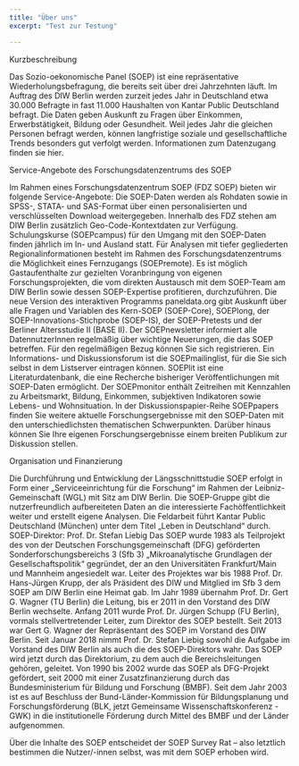 ```yaml
---
title: "Über uns"
excerpt: "Test zur Testung"

---
```

Kurzbeschreibung

Das Sozio-oekonomische Panel (SOEP) ist eine repräsentative Wiederholungsbefragung, die bereits seit über drei Jahrzehnten läuft. Im Auftrag des DIW Berlin werden zurzeit jedes Jahr in Deutschland etwa 30.000 Befragte in fast 11.000 Haushalten von Kantar Public Deutschland befragt. Die Daten geben Auskunft zu Fragen über Einkommen, Erwerbstätigkeit, Bildung oder Gesundheit. Weil jedes Jahr die gleichen Personen befragt werden, können langfristige soziale und gesellschaftliche Trends besonders gut verfolgt werden. Informationen zum Datenzugang finden sie hier.


Service-Angebote des Forschungsdatenzentrums des SOEP

Im Rahmen eines Forschungsdatenzentrum SOEP (FDZ SOEP) bieten wir folgende Service-Angebote:
Die SOEP-Daten werden als Rohdaten sowie in SPSS-, STATA- und SAS-Format über einen personalisierten und verschlüsselten Download weitergegeben. Innerhalb des FDZ stehen am DIW Berlin zusätzlich Geo-Code-Kontextdaten zur Verfügung. Schulungskurse (SOEPcampus) für den Umgang mit den SOEP-Daten finden jährlich im In- und Ausland statt.
Für Analysen mit tiefer gegliederten Regionalinformationen besteht im Rahmen des Forschungsdatenzentrums die Möglichkeit eines Fernzugangs (SOEPremote).
Es ist möglich Gastaufenthalte zur gezielten Voranbringung von eigenen Forschungsprojekten, die vom direkten Austausch mit dem SOEP-Team am DIW Berlin sowie dessen SOEP-Expertise profitieren, durchzuführen.
Die neue Version des interaktiven Programms  paneldata.org gibt Auskunft über alle Fragen und Variablen des Kern-SOEP (SOEP-Core), SOEPlong, der SOEP-Innovations-Stichprobe (SOEP-IS), der SOEP-Pretests und der Berliner Altersstudie II (BASE II).
Der SOEPnewsletter informiert alle DatennutzerInnen regelmäßig über wichtige Neuerungen, die das SOEP betreffen. Für den regelmäßigen Bezug können Sie sich registrieren.
Ein Informations- und Diskussionsforum ist die SOEPmailinglist, für die Sie sich selbst in dem Listserver eintragen können.
SOEPlit ist eine Literaturdatenbank, die eine Recherche bisheriger Veröffentlichungen mit SOEP-Daten ermöglicht.
Der SOEPmonitor enthält Zeitreihen mit Kennzahlen zu Arbeitsmarkt, Bildung, Einkommen, subjektiven Indikatoren sowie Lebens- und Wohnsituation.
In der Diskussionspapier-Reihe SOEPpapers finden Sie weitere aktuelle Forschungsergebnisse mit den SOEP-Daten mit den unterschiedlichsten thematischen Schwerpunkten. Darüber hinaus können Sie Ihre eigenen Forschungsergebnisse einem breiten Publikum zur Diskussion stellen.



Organisation und Finanzierung

Die Durchführung und Entwicklung der Längsschnittstudie SOEP erfolgt in Form einer „Serviceeinrichtung für die Forschung“ im Rahmen der Leibniz-Gemeinschaft (WGL) mit Sitz am DIW Berlin. Die SOEP-Gruppe gibt die nutzerfreundlich aufbereiteten Daten an die interessierte Fachöffentlichkeit weiter und erstellt eigene Analysen. Die Feldarbeit führt Kantar Public Deutschland (München) unter dem Titel „Leben in Deutschland“ durch.
SOEP-Direktor: Prof. Dr. Stefan Liebig
Das SOEP wurde 1983 als Teilprojekt des von der Deutschen Forschungsgemeinschaft (DFG) geförderten Sonderforschungsbereichs 3 (Sfb 3) „Mikroanalytische Grundlagen der Gesellschaftspolitik“ gegründet, der an den Universitäten Frankfurt/Main und Mannheim angesiedelt war. Leiter des Projektes war bis 1988 Prof. Dr. Hans-Jürgen Krupp, der als Präsident des DIW und Mitglied im Sfb 3 dem SOEP am DIW Berlin eine Heimat gab. Im Jahr 1989 übernahm Prof. Dr. Gert G. Wagner (TU Berlin) die Leitung, bis er 2011 in den Vorstand des DIW Berlin wechselte. Anfang 2011 wurde Prof. Dr. Jürgen Schupp (FU Berlin), vormals stellvertretender Leiter, zum Direktor des SOEP bestellt. Seit 2013 war Gert G. Wagner der Repräsentant des SOEP im Vorstand des DIW Berlin. Seit Januar 2018 nimmt Prof. Dr. Stefan Liebig sowohl die Aufgabe im Vorstand des DIW Berlin als auch die des SOEP-Direktors wahr. Das SOEP wird jetzt durch das Direktorium, zu dem auch die Bereichsleitungen gehören, geleitet.
Von 1990 bis 2002 wurde das SOEP als DFG-Projekt gefördert, seit 2000 mit einer Zusatzfinanzierung durch das Bundesministerium für Bildung und Forschung (BMBF). Seit dem Jahr 2003 ist es auf Beschluss der Bund-Länder-Kommission für Bildungsplanung und Forschungsförderung (BLK, jetzt Gemeinsame Wissenschaftskonferenz - GWK) in die institutionelle Förderung durch Mittel des BMBF und der Länder aufgenommen.

Über die Inhalte des SOEP entscheidet der SOEP Survey Rat – also letztlich bestimmen die Nutzer/-innen selbst, was mit dem SOEP erhoben wird.
